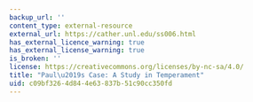 ```yaml
---
backup_url: ''
content_type: external-resource
external_url: https://cather.unl.edu/ss006.html
has_external_licence_warning: true
has_external_license_warning: true
is_broken: ''
license: https://creativecommons.org/licenses/by-nc-sa/4.0/
title: "Paul\u2019s Case: A Study in Temperament"
uid: c09bf326-4d84-4e63-837b-51c90cc350fd
---
```

